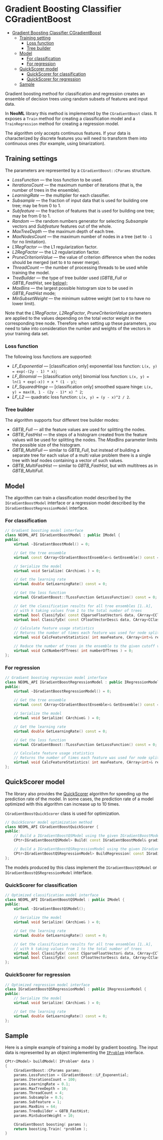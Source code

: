 # Gradient Boosting Classifier CGradientBoost

<!-- TOC -->

- [Gradient Boosting Classifier CGradientBoost](#gradient-boosting-classifier-cgradientboost)
	- [Training setting](#training-settings)
		- [Loss function](#loss-function)
		- [Tree builder](#tree-builder)
	- [Model](#model)
		- [For classification](#for-classification)
		- [For regression](#for-regression)
	- [QuickScorer model](#quickscorer-model)
		- [QuickScorer for classification](#quickscorer-for-classification)
		- [QuickScorer for regression](#quickscorer-for-regression)
	- [Sample](#sample)

<!-- /TOC -->

Gradient boosting method for classification and regression creates an ensemble of decision trees using random subsets of features and input data.

In **NeoML** library this method is implemented by the  `CGradientBoost` class. It exposes a `Train` method for creating a classification model and a `TrainRegression` method for creating a regression model.

The algorithm only accepts continuous features. If your data is characterized by discrete features you will need to transform them into continuous ones (for example, using binarization).

## Training settings

The parameters are represented by a `CGradientBoost::CParams` structure.

- *LossFunction* — the loss function to be used.
- *IterationsCount* — the maximum number of iterations (that is, the number of trees in the ensemble).
- *LearningRate* — the multiplier for each classifier.
- *Subsample* — the fraction of input data that is used for building one tree; may be from 0 to 1.
- *Subfeature* — the fraction of features that is used for building one tree; may be from 0 to 1.
- *Random* — the random numbers generator for selecting *Subsample* vectors and *Subfeature* features out of the whole.
- *MaxTreeDepth* — the maximum depth of each tree.
- *MaxNodesCount* — the maximum number of nodes in a tree (set to `-1` for no limitation).
- *L1RegFactor* — the L1 regularization factor.
- *L2RegFactor* — the L2 regularization factor.
- *PruneCriterionValue* — the value of criterion difference when the nodes should be merged (set to `0` to never merge).
- *ThreadCount* — the number of processing threads to be used while training the model.
- *TreeBuilder* — the type of tree builder used (*GBTB_Full* or *GBTB_FastHist*, see [below](#tree-builder));
- *MaxBins* — the largest possible histogram size to be used in *GBTB_FastHist* mode;
- *MinSubsetWeight* — the minimum subtree weight (set to `0` to have no lower limit).

Note that the *L1RegFactor*, *L2RegFactor*, *PruneCriterionValue* parameters are applied to the values depending on the total vector weight in the corresponding tree node. Therefore when setting up these parameters, you need to take into consideration the number and weights of the vectors in your training data set.

### Loss function

The following loss functions are supported:

- *LF_Exponential* — [classification only] exponential loss function: `L(x, y) = exp(-(2y - 1) * x)`;
- *LF_Binomial* — [classification only] binomial loss function: `L(x, y) = ln(1 + exp(-x)) + x * (1 - y)`;
- *LF_SquaredHinge* — [classification only] smoothed square hinge: `L(x, y) = max(0, 1 - (2y - 1)* x) ^ 2`;
- *LF_L2* — quadratic loss function: `L(x, y) = (y - x)^2 / 2`.

### Tree builder

The algorithm supports four different tree builder modes:

- *GBTB_Full* — all the feature values are used for splitting the nodes.
- *GBTB_FastHist* — the steps of a histogram created from the feature values will be used for splitting the nodes. The *MaxBins* parameter limits the possible size of the histogram.
- *GBTB_MultiFull* — similar to *GBTB_Full*, but instead of building a separate tree for each value of a multi value problem there is a single tree with leaf nodes containing a vector of such values.
- *GBTB_MultiFastHist* — similar to *GBTB_FastHist*, but with multitrees as in *GBTB_MultiFull*.

## Model

The algorithm can train a classification model described by the `IGradientBoostModel` interface or a regression model described by the `IGradientBoostRegressionModel` interface.

### For classification

```c++
// Gradient boosting model interface
class NEOML_API IGradientBoostModel : public IModel {
public:
	virtual ~IGradientBoostModel() = 0;

	// Get the tree ensemble
	virtual const CArray<CGradientBoostEnsemble>& GetEnsemble() const = 0;

	// Serialize the model
	virtual void Serialize( CArchive& ) = 0;

	// Get the learning rate
	virtual double GetLearningRate() const = 0;

	// Get the loss function
	virtual CGradientBoost::TLossFunction GetLossFunction() const = 0;

	// Get the classification results for all tree ensembles [1..k], 
	// with k taking values from 1 to the total number of trees
	virtual bool ClassifyEx( const CSparseFloatVector& data, CArray<CClassificationResult>& results ) const = 0;
	virtual bool ClassifyEx( const CFloatVectorDesc& data, CArray<CClassificationResult>& results ) const = 0;

	// Calculate feature usage statistics
	// Returns the number of times each feature was used for node splitting
	virtual void CalcFeatureStatistics( int maxFeature, CArray<int>& result ) const = 0;

	// Reduce the number of trees in the ensemble to the given cutoff value
	virtual void CutNumberOfTrees( int numberOfTrees ) = 0;
};
```

### For regression

```c++
// Gradient boosting regression model interface
class NEOML_API IGradientBoostRegressionModel : public IRegressionModel, public IMultivariateRegressionModel {
public:
	virtual ~IGradientBoostRegressionModel() = 0;
	
    // Get the tree ensemble
	virtual const CArray<CGradientBoostEnsemble>& GetEnsemble() const = 0;

	// Serialize the model
	virtual void Serialize( CArchive& ) = 0;

	// Get the learning rate
	virtual double GetLearningRate() const = 0;

	// Get the loss function
	virtual CGradientBoost::TLossFunction GetLossFunction() const = 0;

	// Calculate feature usage statistics
	// Returns the number of times each feature was used for node splitting
	virtual void CalcFeatureStatistics( int maxFeature, CArray<int>& result ) const = 0;
};
```

## QuickScorer model

The library also provides the [QuickScorer](http://ecmlpkdd2017.ijs.si/papers/paperID718.pdf) algorithm for speeding up the prediction rate of the model. In some cases, the prediction rate of a model optimized with this algorithm can increase up to 10 times.

`CGradientBoostQuickScorer` class is used for optimization.

```c++
// QuickScorer model optimization method
class NEOML_API CGradientBoostQuickScorer {
public:
	// Build a IGradientBoostQSModel using the given IGradientBoostModel
	CPtr<IGradientBoostQSModel> Build( const IGradientBoostModel& gradientBoostModel );

	// Build a IGradientBoostQSRegressionModel using the given IGradientBoostRegressionModel
	CPtr<IGradientBoostQSRegressionModel> BuildRegression( const IGradientBoostRegressionModel& gradientBoostModel );
};
```

The models produced by this class implement the `IGradientBoostQSModel` or `IGradientBoostQSRegressionModel` interface.

### QuickScorer for classification

```c++
// Optimized classification model interface
class NEOML_API IGradientBoostQSModel : public IModel {
public:
	virtual ~IGradientBoostQSModel();
    
	// Serialize the model
	virtual void Serialize( CArchive& ) = 0;

	// Get the learning rate
	virtual double GetLearningRate() const = 0;

	// Get the classification results for all tree ensembles [1..k], 
	// with k taking values from 1 to the total number of trees
	virtual bool ClassifyEx( const CSparseFloatVector& data, CArray<CClassificationResult>& results ) const = 0;
	virtual bool ClassifyEx( const CFloatVectorDesc& data, CArray<CClassificationResult>& results ) const = 0;
};
```

### QuickScorer for regression

```c++
// Optimized regression model interface
class IGradientBoostQSRegressionModel : public IRegressionModel {
public:
	// Serialize the model
	virtual void Serialize( CArchive& ) = 0;

	// Get the learning rate
	virtual double GetLearningRate() const = 0;
};
```

## Sample

Here is a simple example of training a model by gradient boosting. The input data is represented by an object implementing the [`IProblem`](Problems.md) interface.

```c++
CPtr<IModel> buildModel( IProblem* data )
{
	CGradientBoost::CParams params;
	params.LossFunction = CGradientBoost::LF_Exponential;
	params.IterationsCount = 100;
	params.LearningRate = 0.1;
	params.MaxTreeDepth = 10;
	params.ThreadCount = 4;
	params.Subsample = 0.5;
	params.Subfeature = 1;
	params.MaxBins = 64;
	params.TreeBuilder = GBTB_FastHist;
	params.MinSubsetWeight = 10;

	CGradientBoost boosting( params );
	return boosting.Train( *problem );
}
```

